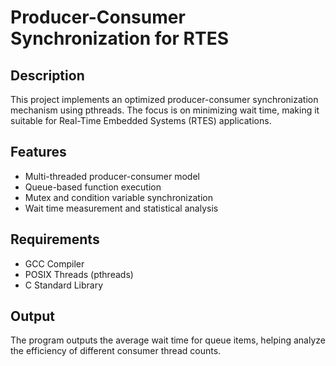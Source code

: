 # Producer-Consumer Synchronization for RTES  

## Description  
This project implements an optimized producer-consumer synchronization mechanism using pthreads. The focus is on minimizing wait time, making it suitable for Real-Time Embedded Systems (RTES) applications.  

## Features  
- Multi-threaded producer-consumer model  
- Queue-based function execution  
- Mutex and condition variable synchronization  
- Wait time measurement and statistical analysis  

## Requirements  
- GCC Compiler  
- POSIX Threads (pthreads)  
- C Standard Library  

## Output  
The program outputs the average wait time for queue items, helping analyze the efficiency of different consumer thread counts.  
